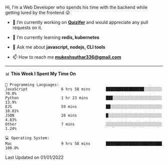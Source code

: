 Hi, I'm a Web Developer who spends his time with the backend while getting lured by the frontend 😜

- 🔭 I’m currently working on **[Quizifer](https://github.com/SutharMukesh/Quizifer/)** and would appreciate any pull requests on it.

- 🌱 I’m currently learning **redis, kubernetes**

- 💬 Ask me about **javascript, nodejs, CLI tools**

- 📫 How to reach me **mukeshsuthar336@gmail.com**

---
<!--START_SECTION:waka-->
📊 **This Week I Spent My Time On** 

```text
💬 Programming Languages: 
JavaScript               6 hrs 58 mins       █████████████████░░░░░░░░   70.0% 
Python                   1 hr 23 mins        ███░░░░░░░░░░░░░░░░░░░░░░   13.9% 
EJS                      59 mins             ██░░░░░░░░░░░░░░░░░░░░░░░   10.01% 
JSON                     28 mins             █░░░░░░░░░░░░░░░░░░░░░░░░   4.83% 
Other                    7 mins              ░░░░░░░░░░░░░░░░░░░░░░░░░   1.24%

💻 Operating System: 
Mac                      9 hrs 58 mins       █████████████████████████   100.0%

```


 Last Updated on 01/01/2022
<!--END_SECTION:waka-->
